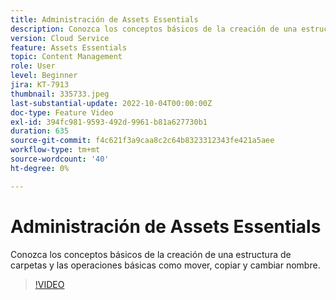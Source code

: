 ```yaml
---
title: Administración de Assets Essentials
description: Conozca los conceptos básicos de la creación de una estructura de carpetas y las operaciones básicas como mover, copiar y cambiar nombre.
version: Cloud Service
feature: Assets Essentials
topic: Content Management
role: User
level: Beginner
jira: KT-7913
thumbnail: 335733.jpeg
last-substantial-update: 2022-10-04T00:00:00Z
doc-type: Feature Video
exl-id: 394fc981-9593-492d-9961-b81a627730b1
duration: 635
source-git-commit: f4c621f3a9caa8c2c64b8323312343fe421a5aee
workflow-type: tm+mt
source-wordcount: '40'
ht-degree: 0%

---
```


# Administración de Assets Essentials

Conozca los conceptos básicos de la creación de una estructura de carpetas y las operaciones básicas como mover, copiar y cambiar nombre.

>[!VIDEO](https://video.tv.adobe.com/v/335733?quality=12&learn=on)
